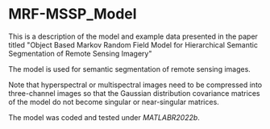 # MRF-MSSP_Model
This is a description of the model and example data presented in the paper titled "Object Based Markov Random Field Model for Hierarchical Semantic Segmentation of Remote Sensing Imagery"

The model is used for semantic segmentation of remote sensing images.

Note that hyperspectral or multispectral images need to be compressed into three-channel images so that the Gaussian distribution covariance matrices of the model do not become singular or near-singular matrices.

The model was coded and tested under _MATLABR2022b_.
